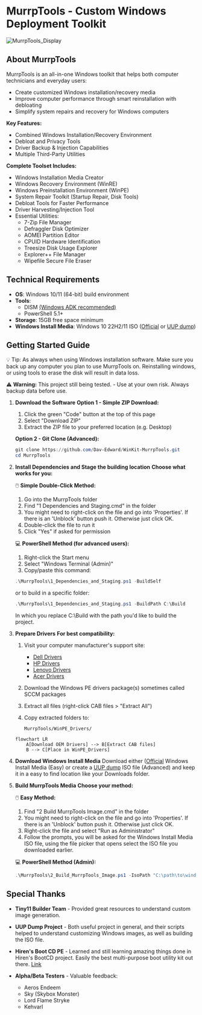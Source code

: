 # MurrpTools - Custom Windows Deployment Toolkit

![MurrpTools_Display](https://github.com/user-attachments/assets/967c5d42-681c-47a1-8290-c8942cfef249)

## About MurrpTools
MurrpTools is an all-in-one Windows toolkit that helps both computer technicians and everyday users:
- Create customized Windows installation/recovery media
- Improve computer performance through smart reinstallation with debloating
- Simplify system repairs and recovery for Windows computers

**Key Features:**
- Combined Windows Installation/Recovery Environment
- Debloat and Privacy Tools
- Driver Backup & Injection Capabilities
- Multiple Third-Party Utilities

**Complete Toolset Includes:**
- Windows Installation Media Creator
- Windows Recovery Environment (WinRE)
- Windows Preinstallation Environment (WinPE)
- System Repair Toolkit (Startup Repair, Disk Tools)
- Debloat Tools for Faster Performance
- Driver Harvesting/Injection Tool
- Essential Utilities:
   - 7-Zip File Manager
   - Defraggler Disk Optimizer
   - AOMEI Partition Editor
   - CPUID Hardware Identification
   - Treesize Disk Usage Explorer
   - Explorer++ File Manager
   - Wipefile Secure File Eraser

## Technical Requirements
- **OS**: Windows 10/11 (64-bit) build environment
- **Tools**:
  - DISM [(Windows ADK recommended)](https://learn.microsoft.com/en-us/windows-hardware/get-started/adk-install)
  - PowerShell 5.1+
- **Storage**: 15GB free space minimum
- **Windows Install Media**: Windows 10 22H2/11 ISO ([Official](https://www.microsoft.com/en-us/software-download/windows11) or [UUP dump](https://uupdump.net))

## Getting Started Guide

💡 Tip: As always when using Windows installation software. Make sure you back up any computer you plan to use MurrpTools on.
   Reinstalling windows, or using tools to erase the disk will result in data loss.

⚠ **Warning:** This project still being tested. - Use at your own risk. Always backup data before use.


1. **Download the Software**
   **Option 1 - Simple ZIP Download:**
   1. Click the green "Code" button at the top of this page
   2. Select "Download ZIP"
   3. Extract the ZIP file to your preferred location (e.g. Desktop)

   **Option 2 - Git Clone (Advanced):**
   ```powershell
   git clone https://github.com/Dav-Edward/WinKit-MurrpTools.git
   cd MurrpTools
   ```

2. **Install Dependencies and Stage the building location**
   **Choose what works for you:**

   🖱️ **Simple Double-Click Method:**
   1. Go into the MurrpTools folder
   2. Find "1 Dependencies and Staging.cmd" in the folder
   3. You might need to right-click on the file and go into 'Properties'. If there is an 'Unblock' button push it. Otherwise just click OK.
   4. Double-click the file to run it
   5. Click "Yes" if asked for permission

   💻 **PowerShell Method (for advanced users):**
   1. Right-click the Start menu
   2. Select "Windows Terminal (Admin)"
   3. Copy/paste this command:
   ```powershell
   .\MurrpTools\1_Dependencies_and_Staging.ps1 -BuildSelf
   ```
   or to build in a specific folder:
   ```powershell
   .\MurrpTools\1_Dependencies_and_Staging.ps1 -BuildPath C:\Build
   ```
   In which you replace C:\Build with the path you'd like to build the project.

3. **Prepare Drivers**
   **For best compatibility:**
   1. Visit your computer manufacturer's support site:
      - [Dell Drivers](https://www.dell.com/support/kbdoc/en-us/000107478/dell-command-deploy-winpe-driver-packs)
      - [HP Drivers](https://ftp.hp.com/pub/caps-softpaq/cmit/softpaq/WinPE10.html)
      - [Lenovo Drivers](https://support.lenovo.com/ca/en/solutions/ht074984)
      - [Acer Drivers](https://community.acer.com/en/kb/articles/15378)
   
   2. Download the Windows PE drivers package(s) sometimes called SCCM packages
   
   3. Extract all files (right-click CAB files > "Extract All")
   
   4. Copy extracted folders to:
      ```
      MurrpTools/WinPE_Drivers/
      ```
   ```mermaid
   flowchart LR
       A[Download OEM Drivers] --> B[Extract CAB files]
       B --> C[Place in WinPE_Drivers]
   ```

4. **Download Windows Install Media**
   Download either ([Official](https://www.microsoft.com/en-us/software-download/windows11) Windows Install Media (Easy) or create a [UUP dump](https://uupdump.net) ISO file (Advanced) and keep it in a easy to find location like your Downloads folder.

5. **Build MurrpTools Media**
   **Choose your method:**

   🖱️ **Easy Method:**
   1. Find "2 Build MurrpTools Image.cmd" in the folder
   2. You might need to right-click on the file and go into 'Properties'. If there is an 'Unblock' button push it. Otherwise just click OK.
   3. Right-click the file and select "Run as Administrator"
   4. Follow the prompts, you will be asked for the Windows Install Media ISO file, using the file picker that opens select the ISO file you downloaded earlier.

   💻 **PowerShell Method (Admin):**
   ```powershell
   .\MurrpTools\2_Build_MurrpTools_Image.ps1 -IsoPath "C:\path\to\windows.iso"
   ```

## Special Thanks
- **Tiny11 Builder Team** - Provided great resources to understand custom image generation.
- **UUP Dump Project** - Both useful project in general, and their scripts helped to understand customizing Windows images, as well as building the ISO file.
- **Hiren's Boot CD PE** - Learned and still learning amazing things done in Hiren's BootCD project. Easily the best multi-purpose boot utility kit out there. [Link](https://www.hirensbootcd.org)

- **Alpha/Beta Testers** - Valuable feedback:
  - Aeros Endeem
  - Sky (Skybox Monster)
  - Lord Flame Stryke
  - Kehvarl
